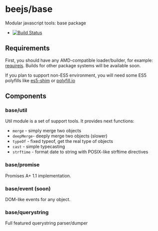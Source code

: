 # beejs/base

Modular javascript tools: base package

* [![Build Status](https://travis-ci.org/bee-js/base.svg?branch=master)](https://travis-ci.org/bee-js/base)

## Requirements

First, you should have any AMD-compatible loader/builder, for example: [requirejs](http://requirejs.org/). Builds for other package systems will be available soon.

If you plan to support non-ES5 environment, you will need some ES5 polyfills like [es5-shim](https://github.com/es-shims/es5-shim) or [polyfill.io](https://polyfill.io)

## Components

### base/util

Util module is a set of support tools. It provides next functions:

* `merge` - simply merge two objects
* `deepMerge`- deeply merge two objects (slower)
* `typeOf` - fixed typeof, get the real type of objects
* `cast` - simple typecasting
* `strftime` - format date to string with POSIX-like strftime directives

### base/promise

Promises A+ 1.1 implementation.

### base/event (soon)

DOM-like events for any object.

### base/querystring

Full featured querystring parser/dumper
